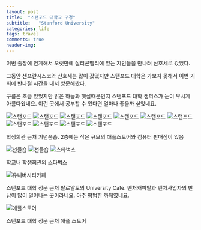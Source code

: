 ```yaml
---
layout: post
title:  "스탠포드 대학교 구경"
subtitle:   "Stanford University"
categories: life
tags: travel
comments: true
header-img: 
---
```


이번 출장에 연계해서 오랫만에 실리콘벨리에 있는 지인들을 만나러 산호세로 갔었다.

그동안 샌프란시스코와 산호세는 많이 갔었지만 스탠포드 대학은 가보지 못해서 이번 기회에 반나절 시간을 내서 방문해봤다.

구름은 조금 있었지만 맑은 하늘과 햇살때문인지 스탠포드 대학 캠퍼스가 눈이 부시게 아름다왔네요. 이런 곳에서 공부할 수 있다면 얼마나 좋을까 싶었네요.

![스탠포드](https://youngsungson.github.io/assets/img/life/20140509_life_travel1.jpeg)
![스탠포드](https://youngsungson.github.io/assets/img/life/20140509_life_travel2.jpeg)
![스탠포드](https://youngsungson.github.io/assets/img/life/20140509_life_travel3.jpeg)
![스탠포드](https://youngsungson.github.io/assets/img/life/20140509_life_travel4.jpeg)
![스탠포드](https://youngsungson.github.io/assets/img/life/20140509_life_travel5.jpeg)
![스탠포드](https://youngsungson.github.io/assets/img/life/20140509_life_travel6.jpeg)
![스탠포드](https://youngsungson.github.io/assets/img/life/20140509_life_travel7.jpeg)
![스탠포드](https://youngsungson.github.io/assets/img/life/20140509_life_travel8.jpeg)
![스탠포드](https://youngsungson.github.io/assets/img/life/20140509_life_travel9.jpeg)
![스탠포드](https://youngsungson.github.io/assets/img/life/20140509_life_travel10.jpeg)
![스탠포드](https://youngsungson.github.io/assets/img/life/20140509_life_travel11.jpeg)




학생회관 근처 기념품숍. 2층에는 작은 규모의 애플스토어와 컴퓨터 판매점이 있음

![선물숍](https://youngsungson.github.io/assets/img/life/20140509_life_travel12.jpeg)
![선물숍](https://youngsungson.github.io/assets/img/life/20140509_life_travel13.jpeg)
![스타벅스](https://youngsungson.github.io/assets/img/life/20140509_life_travel14.jpeg)




학교내 학생회관의 스타벅스

![유니버시티카페](https://youngsungson.github.io/assets/img/life/20140509_life_travel15.jpeg)

스탠포드 대학 정문 근처 팔로알토의 University Cafe. 벤처캐피탈과 벤처사업자의 만남이 많이 일어나는 곳이라네요. 아주 평범한 까페였네요.



![애플스토어](https://youngsungson.github.io/assets/img/life/20140509_life_travel16.jpeg)

스탠포드 대학 정문 근처 애플 스토어











 
 
 

